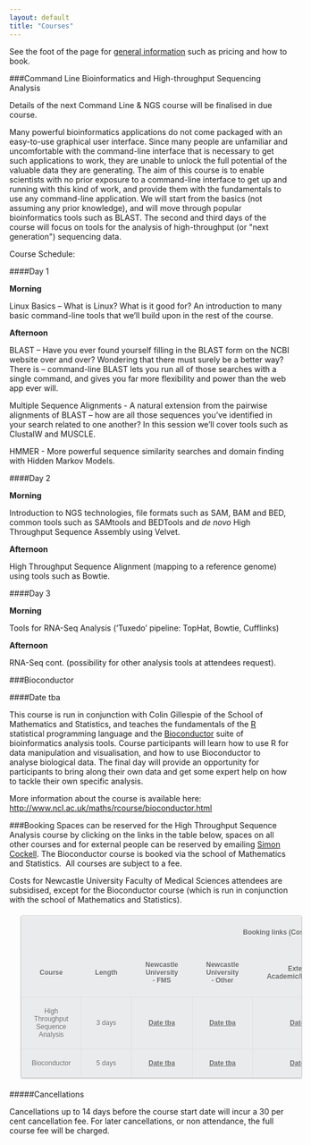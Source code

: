 ```yaml
---
layout: default
title: "Courses"
---
```

<!--
We currently have one course scheduled, click on the links below, or scroll down for more information.

<ul>

	<li><a href="#bioc">Bioconductor</a> (2nd - 6th February 2015)</li>
        <li><a href="#cli">Command Line Bioinformatics and High Throughput Sequencing Analysis</a> - June 30th - July 2nd 2015</li>

</ul>
-->

See the foot of the page for <a href="#general">general information</a> such as pricing and how to book.

###<a id="cli"></a>Command Line Bioinformatics and High-throughput Sequencing Analysis
<!--h4>June 30th - July 2nd 2015</h4-->

Details of the next Command Line & NGS course will be finalised in due course. <!--click here to register your interest.-->

<!--a href="http://forms.ncl.ac.uk/view.php?id=7869">Click here to book</a>.-->

Many powerful bioinformatics applications do not come packaged with an easy-to-use graphical user interface. Since many people are unfamiliar and uncomfortable with the command-line interface that is necessary to get such applications to work, they are unable to unlock the full potential of the valuable data they are generating. The aim of this course is to enable scientists with no prior exposure to a command-line interface to get up and running with this kind of work, and provide them with the fundamentals to use any command-line application. We will start from the basics (not assuming any prior knowledge), and will move through popular bioinformatics tools such as BLAST. The second and third days of the course will focus on tools for the analysis of high-throughput (or "next generation") sequencing data.

Course Schedule:

####Day 1

**Morning**

Linux Basics – What is Linux? What is it good for? An introduction to many basic command-line tools that we’ll build upon in the rest of the course.

**Afternoon**

BLAST – Have you ever found yourself filling in the BLAST form on the NCBI website over and over? Wondering that there must surely be a better way? There is – command-line BLAST lets you run all of those searches with a single command, and gives you far more flexibility and power than the web app ever will.

Multiple Sequence Alignments - A natural extension from the pairwise alignments of BLAST – how are all those sequences you’ve identified in your search related to one another? In this session we’ll cover tools such as ClustalW and MUSCLE.

HMMER - More powerful sequence similarity searches and domain finding with Hidden Markov Models.

####Day 2

**Morning**

Introduction to NGS technologies, file formats such as SAM, BAM and BED, common tools such as SAMtools and BEDTools and <em>de novo</em> High Throughput Sequence Assembly using Velvet.

**Afternoon**

High Throughput Sequence Alignment (mapping to a reference genome) using tools such as Bowtie.

####Day 3

**Morning**

Tools for RNA-Seq Analysis (‘Tuxedo’ pipeline: TopHat, Bowtie, Cufflinks)

**Afternoon**

RNA-Seq cont. (possibility for other analysis tools at attendees request).

###<a id="bioc"></a>Bioconductor

####Date tba

This course is run in conjunction with Colin Gillespie of the School of Mathematics and Statistics, and teaches the fundamentals of the <a href="http://www.r-project.org">R</a> statistical programming language and the <a href="http://www.bioconductor.org">Bioconductor</a> suite of bioinformatics analysis tools. Course participants will learn how to use R for data manipulation and visualisation, and how to use Bioconductor to analyse biological data. The final day will provide an opportunity for participants to bring along their own data and get some expert help on how to tackle their own specific analysis.

More information about the course is available here: <a href="http://www.ncl.ac.uk/maths/rcourse/">http://www.ncl.ac.uk/maths/rcourse/bioconductor.html
</a>

<a id='general'></a>
###Booking
Spaces can be reserved for the High Throughput Sequence Analysis course by clicking on the links in the table below, spaces on all other courses and for external people can be reserved by emailing <a href="mailto:simon.cockell@ncl.ac.uk">Simon Cockell</a>. The Bioconductor course is booked via the school of Mathematics and Statistics.  All courses are subject to a fee.

Costs for Newcastle University Faculty of Medical Sciences attendees are subsidised, except for the Bioconductor course (which is run in conjunction with the school of Mathematics and Statistics).

<table style="font-family: Arial, Helvetica, sans-serif; color: #666; font-size: 12px; text-shadow: 1px 1px 0px #fff; background: #eaebec; margin: 20px; border: #ccc 1px solid; -moz-border-radius: 3px; -webkit-border-radius: 3px; border-radius: 3px; -moz-box-shadow: 0 1px 2px #d1d1d1; -webkit-box-shadow: 0 1px 2px #d1d1d1; box-shadow: 0 1px 2px #d1d1d1;">
<tbody>
<tr>
<th style="padding: 21px 25px 22px 25px; border-top: 1px solid #fafafa; border-bottom: 1px solid #ebebeb; background: -moz-linear-gradient(top,  #ededed,  #ebebeb);" colspan="2"></th>
<th style="padding: 21px 25px 22px 25px; border-top: 1px solid #fafafa; border-bottom: 1px solid #ebebeb; background: -moz-linear-gradient(top,  #ededed,  #ebebeb);" colspan="4">Booking links (Cost)</th>
</tr>
<tr>
<th style="padding: 21px 25px 22px 25px; border-top: 1px solid #fafafa; border-bottom: 1px solid #e0e0e0; background: -moz-linear-gradient(top,  #ededed,  #ebebeb);">Course</th>
<th style="padding: 21px 25px 22px 25px; border-top: 1px solid #fafafa; border-bottom: 1px solid #e0e0e0; background: -moz-linear-gradient(top,  #ededed,  #ebebeb);">Length</th>
<th style="padding: 21px 25px 22px 25px; border-top: 1px solid #fafafa; border-bottom: 1px solid #e0e0e0; background: -moz-linear-gradient(top,  #ededed,  #ebebeb);">Newcastle University - FMS</th>
<th style="padding: 21px 25px 22px 25px; border-top: 1px solid #fafafa; border-bottom: 1px solid #e0e0e0; background: -moz-linear-gradient(top,  #ededed,  #ebebeb);">Newcastle University - Other</th>
<th style="padding: 21px 25px 22px 25px; border-top: 1px solid #fafafa; border-bottom: 1px solid #e0e0e0; background: -moz-linear-gradient(top,  #ededed,  #ebebeb);">External - Academic/NHS/Charity</th>
<th style="padding: 21px 25px 22px 25px; border-top: 1px solid #fafafa; border-bottom: 1px solid #e0e0e0; background: -moz-linear-gradient(top,  #ededed,  #ebebeb);">External - Commercial</th>
</tr>


<!--tr style="text-align: center; padding-left: 20px;">
<td style="padding: 18px; border-top: 1px solid #ffffff; border-bottom: 1px solid #e0e0e0; border-left: 1px solid #e0e0e0; background: -moz-linear-gradient(top,  #fbfbfb,  #fafafa);">High Throughput
Sequence Analysis<br/>
</td>
<td style="padding: 18px; border-top: 1px solid #ffffff; border-bottom: 1px solid #e0e0e0; border-left: 1px solid #e0e0e0; background: -moz-linear-gradient(top,  #fbfbfb,  #fafafa);">3 days</td>
<td style="padding: 18px; border-top: 1px solid #ffffff; border-bottom: 1px solid #e0e0e0; border-left: 1px solid #e0e0e0; background: -moz-linear-gradient(top,  #fbfbfb,  #fafafa);"><span style="text-decoration: underline;"><strong><a title="Book on-line" href="http://forms.ncl.ac.uk/view.php?id=7869">Book (£100)</a></strong></span></td>
<td style="padding: 18px; border-top: 1px solid #ffffff; border-bottom: 1px solid #e0e0e0; border-left: 1px solid #e0e0e0; background: -moz-linear-gradient(top,  #fbfbfb,  #fafafa);"><span style="text-decoration: underline;"><strong><a title="Book on-line" href="http://forms.ncl.ac.uk/view.php?id=7869">Book (£300)</a></strong></span></td>
<td style="padding: 18px; border-top: 1px solid #ffffff; border-bottom: 1px solid #e0e0e0; border-left: 1px solid #e0e0e0; background: -moz-linear-gradient(top,  #fbfbfb,  #fafafa);"><span style="text-decoration: underline;"><strong><a title="Book on-line" href="http://forms.ncl.ac.uk/view.php?id=7869">Book (£360)</a></strong></span></td>
<td style="padding: 18px; border-top: 1px solid #ffffff; border-bottom: 1px solid #e0e0e0; border-left: 1px solid #e0e0e0; background: -moz-linear-gradient(top,  #fbfbfb,  #fafafa);"><span style="text-decoration: underline;"><strong><a title="Book on-line" href="http://forms.ncl.ac.uk/view.php?id=7869">Book (£450)</a></strong></span></td>
</tr-->
<tr style="text-align: center; padding-left: 20px;">
<td style="padding: 18px; border-top: 1px solid #ffffff; border-bottom: 1px solid #e0e0e0; border-left: 1px solid #e0e0e0; background: -moz-linear-gradient(top,  #fbfbfb,  #fafafa);">High Throughput
Sequence Analysis<br/>
</td>
<td style="padding: 18px; border-top: 1px solid #ffffff; border-bottom: 1px solid #e0e0e0; border-left: 1px solid #e0e0e0; background: -moz-linear-gradient(top,  #fbfbfb,  #fafafa);">3 days</td>
<td style="padding: 18px; border-top: 1px solid #ffffff; border-bottom: 1px solid #e0e0e0; border-left: 1px solid #e0e0e0; background: -moz-linear-gradient(top,  #fbfbfb,  #fafafa);"><span style="text-decoration: underline;"><strong>Date tba</strong></span></td>
<td style="padding: 18px; border-top: 1px solid #ffffff; border-bottom: 1px solid #e0e0e0; border-left: 1px solid #e0e0e0; background: -moz-linear-gradient(top,  #fbfbfb,  #fafafa);"><span style="text-decoration: underline;"><strong>Date tba</strong></span></td>
<td style="padding: 18px; border-top: 1px solid #ffffff; border-bottom: 1px solid #e0e0e0; border-left: 1px solid #e0e0e0; background: -moz-linear-gradient(top,  #fbfbfb,  #fafafa);"><span style="text-decoration: underline;"><strong>Date tba</strong></span></td>
<td style="padding: 18px; border-top: 1px solid #ffffff; border-bottom: 1px solid #e0e0e0; border-left: 1px solid #e0e0e0; background: -moz-linear-gradient(top,  #fbfbfb,  #fafafa);"><span style="text-decoration: underline;"><strong>Date tba</strong></span></td>
</tr>
<!--tr style="text-align: center; padding-left: 20px;">
<td style="padding: 18px; border-top: 1px solid #ffffff; border-bottom: 1px solid #e0e0e0; border-left: 1px solid #e0e0e0; background: -moz-linear-gradient(top,  #fbfbfb,  #fafafa);">Bioconductor</td>
<td style="padding: 18px; border-top: 1px solid #ffffff; border-bottom: 1px solid #e0e0e0; border-left: 1px solid #e0e0e0; background: -moz-linear-gradient(top,  #fbfbfb,  #fafafa);">5 days</td>
<td style="padding: 18px; border-top: 1px solid #ffffff; border-bottom: 1px solid #e0e0e0; border-left: 1px solid #e0e0e0; background: -moz-linear-gradient(top,  #fbfbfb,  #fafafa);"><span style="text-decoration: underline;"><strong><a title="Book on-line" href="http://www.ncl.ac.uk/maths/rcourse/#registration">Book (£520)</a></strong></span></td>
<td style="padding: 18px; border-top: 1px solid #ffffff; border-bottom: 1px solid #e0e0e0; border-left: 1px solid #e0e0e0; background: -moz-linear-gradient(top,  #fbfbfb,  #fafafa);"><span style="text-decoration: underline;"><strong><a title="Book on-line" href="http://www.ncl.ac.uk/maths/rcourse/#registration">Book (£520)</a></strong></span></td>
<td style="padding: 18px; border-top: 1px solid #ffffff; border-bottom: 1px solid #e0e0e0; border-left: 1px solid #e0e0e0; background: -moz-linear-gradient(top,  #fbfbfb,  #fafafa);"><span style="text-decoration: underline;"><strong><a title="Book on-line" href="http://www.ncl.ac.uk/maths/rcourse/#registration">Book (£600)</a></strong></span></td>
<td style="padding: 18px; border-top: 1px solid #ffffff; border-bottom: 1px solid #e0e0e0; border-left: 1px solid #e0e0e0; background: -moz-linear-gradient(top,  #fbfbfb,  #fafafa);"><span style="text-decoration: underline;"><strong><a title="Book on-line" href="http://www.ncl.ac.uk/maths/rcourse/#registration">Book (£800)</a></strong></span></td>
</tr-->
<tr style="text-align: center; padding-left: 20px;">
<td style="padding: 18px; border-top: 1px solid #ffffff; border-bottom: 1px solid #e0e0e0; border-left: 1px solid #e0e0e0; background: -moz-linear-gradient(top,  #fbfbfb,  #fafafa);">Bioconductor</td>
<td style="padding: 18px; border-top: 1px solid #ffffff; border-bottom: 1px solid #e0e0e0; border-left: 1px solid #e0e0e0; background: -moz-linear-gradient(top,  #fbfbfb,  #fafafa);">5 days</td>
<td style="padding: 18px; border-top: 1px solid #ffffff; border-bottom: 1px solid #e0e0e0; border-left: 1px solid #e0e0e0; background: -moz-linear-gradient(top,  #fbfbfb,  #fafafa);"><span style="text-decoration: underline;"><strong>Date tba</strong></span></td>
<td style="padding: 18px; border-top: 1px solid #ffffff; border-bottom: 1px solid #e0e0e0; border-left: 1px solid #e0e0e0; background: -moz-linear-gradient(top,  #fbfbfb,  #fafafa);"><span style="text-decoration: underline;"><strong>Date tba</strong></span></td>
<td style="padding: 18px; border-top: 1px solid #ffffff; border-bottom: 1px solid #e0e0e0; border-left: 1px solid #e0e0e0; background: -moz-linear-gradient(top,  #fbfbfb,  #fafafa);"><span style="text-decoration: underline;"><strong>Date tba</strong></span></td>
<td style="padding: 18px; border-top: 1px solid #ffffff; border-bottom: 1px solid #e0e0e0; border-left: 1px solid #e0e0e0; background: -moz-linear-gradient(top,  #fbfbfb,  #fafafa);"><span style="text-decoration: underline;"><strong>Date tba</strong></span></td>
</tr>

</tbody>
</table>

#####Cancellations

Cancellations up to 14 days before the course start date will incur a 30 per cent cancellation fee. For later cancellations, or non attendance, the full course fee will be charged.

<!--
<h3><a id="ensembl"></a>Ensembl</h3>
The <a href="http://www.ensembl.org/">Ensembl</a> project produces genome databases for vertebrates and other eukaryotic species, and makes this information freely available online. This two-day course, run by Denise Carvalho-Silva and Thomas Juettemann from the European Bioinformatics Institute (EBI) will introduce attendees to the Ensembl genome browser and a number of associated tools for dealing with genomic scale data.  Amongst other things the course can cover:
<ul>
	<li>Introduction to Ensembl: origin, goals and organization of the Ensembl project.</li>
	<li>Worked example: guided tour of the most important pages of the Ensembl website.</li>
	<li>Data mining with BioMart: retrieving genomic information using a web interface (no programming required).</li>
	<li>Comparative genomics and proteomics: orthologues, protein families, whole genome alignments and syntenic regions.</li>
	<li>Variation: SNPs, CNVs, VEP, phenotypes.</li>
	<li>Regulation: ENCODE data hub, and annotation of regulatory elements based on ChIP-Seq, DNase1-Seq, FAIRE-Seq and TFBS.</li>
</ul>
<a href="http://bsu.ncl.ac.uk/support/courses/#general">Booking</a>
-->

